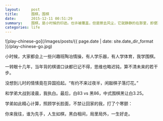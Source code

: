 ```yaml
---
layout:     post
title:     	围棋，围棋
date:       2015-12-11 00:51:29
summary:    围棋，是小时候的印迹。也许被覆盖，但是擦去风尘，它就静静的在那里，即便斑驳。
categories: life 
---
```


![play-chinese-go](/images/posts/{{ page.date | date: site.date_dir_format }}/play-chinese-go.jpg)


小时候，大家都会上一些兴趣班陶冶情操，有人学乐器，有人学体育，我学围棋。

一转眼十几年，当年背的棋谱口诀都已记不得，思维也略迟钝，算不清未来的若干步。

没想到儿时的情愫竟在异国拾起。“有约不来过夜半，闲敲棋子落灯花。”

和学弟大战到凌晨，我执白。最后，白83 vs 黑86，中式围棋黑让白3.25。

学弟如此精心计算，照顾学长脸面，不禁让回家的我，打了个寒颤：

你来我往，谁为先手，人生如棋，黑白相间，局里局外，一生好走。